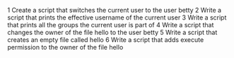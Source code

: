 1 Create a script that switches the current user to the user betty
2 Write a script that prints the effective username of the current user
3 Write a script that prints all the groups the current user is part of
4 Write a script that changes the owner of the file hello to the user betty
5 Write a script that creates an empty file called hello
6 Write a script that adds execute permission to the owner of the file hello
